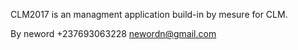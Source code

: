   CLM2017 is an managment application build-in by mesure for CLM. 
  
  By neword +237693063228 newordn@gmail.com
